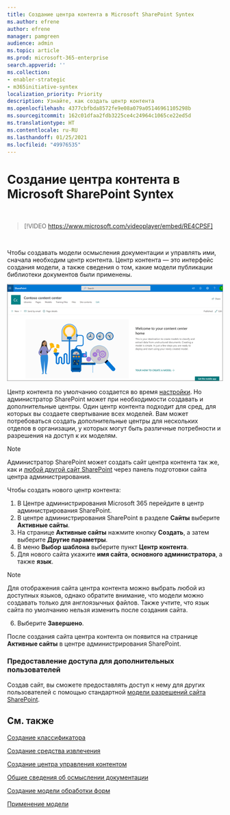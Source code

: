 ```yaml
---
title: Создание центра контента в Microsoft SharePoint Syntex
ms.author: efrene
author: efrene
manager: pamgreen
audience: admin
ms.topic: article
ms.prod: microsoft-365-enterprise
search.appverid: ''
ms.collection:
- enabler-strategic
- m365initiative-syntex
localization_priority: Priority
description: Узнайте, как создать центр контента
ms.openlocfilehash: 4377cbfbda8572fe9e08a079a05146961105298b
ms.sourcegitcommit: 162c01dfaa2fdb3225ce4c24964c1065ce22ed5d
ms.translationtype: HT
ms.contentlocale: ru-RU
ms.lasthandoff: 01/25/2021
ms.locfileid: "49976535"
---
```

# <a name="create-a-content-center-in-microsoft-sharepoint-syntex"></a>Создание центра контента в Microsoft SharePoint Syntex


</br>

> [!VIDEO https://www.microsoft.com/videoplayer/embed/RE4CPSF]

</br>

Чтобы создавать модели осмысления документации и управлять ими, сначала необходим центр контента. Центр контента — это интерфейс создания модели, а также сведения о том, какие модели публикации библиотеки документов были применены.</br>

   ![Выбор библиотеки документов](../media/content-understanding/content-center-page.png)</br>

Центр контента по умолчанию создается во время [настройки](set-up-content-understanding.md). Но администратор SharePoint может при необходимости создавать и дополнительные центры. Один центр контента подходит для сред, для которых вы создаете свертывание всех моделей. Вам может потребоваться создать дополнительные центры для нескольких отделов в организации, у которых могут быть различные потребности и разрешения на доступ к их моделям.

> [!NOTE]
> Администратор SharePoint может создать сайт центра контента так же, как и [любой другой сайт SharePoint](https://docs.microsoft.com/sharepoint/create-site-collection) через панель подготовки сайта центра администрирования.

Чтобы создать нового центр контента:

1. В Центре администрирования Microsoft 365 перейдите в центр администрирования SharePoint.
2. В центре администрирования SharePoint в разделе **Сайты** выберите **Активные сайты**.
3. На странице **Активные сайты** нажмите кнопку **Создать**, а затем выберите **Другие параметры**.
4. В меню **Выбор шаблона** выберите пункт **Центр контента**.
5. Для нового сайта укажите **имя сайта**, **основного администратора**, а также **язык**.</br>

> [!NOTE] 
> Для отображения сайта центра контента можно выбрать любой из доступных языков, однако обратите внимание, что модели можно создавать только для англоязычных файлов. Также учтите, что язык сайта по умолчанию нельзя изменить после создания сайта.</br>

6. Выберите **Завершено**.
 
После создания сайта центра контента он появится на странице **Активные сайты** в центре администрирования SharePoint. 

### <a name="give-access-to-additional-users"></a>Предоставление доступа для дополнительных пользователей
 
Создав сайт, вы сможете предоставлять доступ к нему для других пользователей с помощью стандартной [модели разрешений сайта SharePoint](https://docs.microsoft.com/sharepoint/modern-experience-sharing-permissions).

## <a name="see-also"></a>См. также
[Создание классификатора](create-a-classifier.md)

[Создание средства извлечения](create-an-extractor.md)

[Создание центра управления контентом](create-a-content-center.md)

[Общие сведения об осмыслении документации](document-understanding-overview.md)

[Создание модели обработки форм](create-a-form-processing-model.md)

[Применение модели](apply-a-model.md)    
